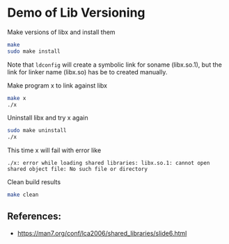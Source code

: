 # Demo of Lib Versioning

Make versions of libx and install them

```bash
make
sudo make install
```

Note that `ldconfig` will create a symbolic link for soname (libx.so.1), but the link for linker name (libx.so) has be to created manually.

Make program x to link against libx

```bash
make x
./x
```

Uninstall libx and try x again

```bash
sudo make uninstall
./x
```

This time x will fail with error like

```
./x: error while loading shared libraries: libx.so.1: cannot open shared object file: No such file or directory
```

Clean build results

```bash
make clean
```

## References:

* https://man7.org/conf/lca2006/shared_libraries/slide6.html
